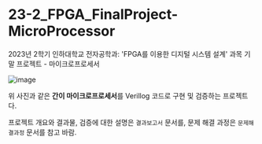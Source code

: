 # 23-2_FPGA_FinalProject-MicroProcessor
2023년 2학기 인하대학교 전자공학과: 'FPGA를 이용한 디지털 시스템 설계' 과목 기말 프로젝트 - 마이크로프로세서

![image](https://github.com/user-attachments/assets/7515e26a-eaab-488a-a216-a75b746f2824)

위 사진과 같은 **간이 마이크로프로세서**를 Verillog 코드로 구현 및 검증하는 프로젝트다.

프로젝트 개요와 결과물, 검증에 대한 설명은 `결과보고서` 문서를, 문제 해결 과정은 `문제해결과정` 문서를 참고 바람.
